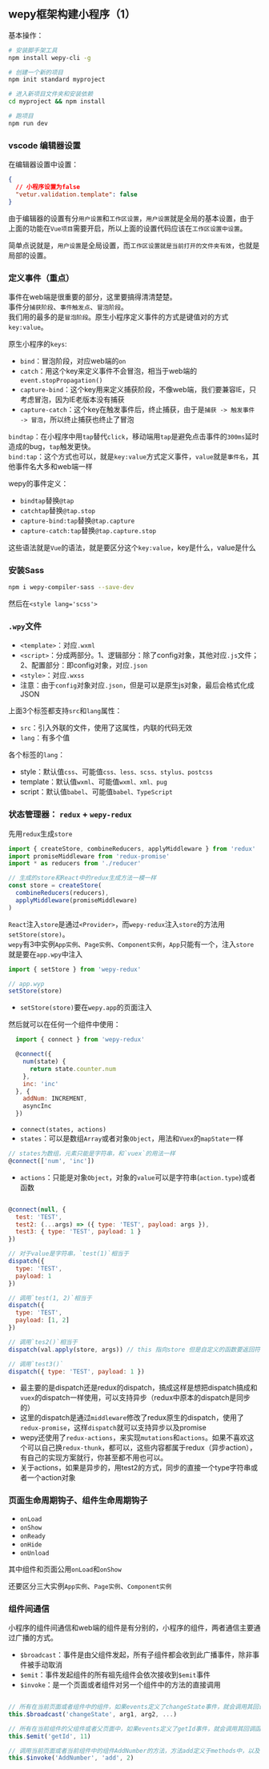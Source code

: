 ## wepy框架构建小程序（1）

基本操作：

```bash
# 安装脚手架工具
npm install wepy-cli -g

# 创建一个新的项目
npm init standard myproject

# 进入新项目文件夹和安装依赖
cd myproject && npm install

# 跑项目
npm run dev
```

### vscode 编辑器设置

在编辑器设置中设置：

```json
{
  // 小程序设置为false
  "vetur.validation.template": false
}
```

由于编辑器的设置有分`用户设置`和`工作区设置`，`用户设置`就是全局的基本设置，由于上面的功能在`Vue项目`需要开启，所以上面的设置代码应该在`工作区设置中设置`。

简单点说就是，`用户设置`是全局设置，而`工作区设置就是当前打开的文件夹有效`，也就是局部的设置。

### 定义事件（重点）

事件在web端是很重要的部分，这里要搞得清清楚楚。   
事件分`捕获阶段`、`事件触发点`、`冒泡阶段`。   
我们用的最多的是`冒泡阶段`。原生小程序定义事件的方式是键值对的方式`key:value`。

原生小程序的`keys`:

- `bind`：冒泡阶段，对应web端的`on`
- `catch`：用这个key来定义事件不会冒泡，相当于web端的`event.stopPropagation()`
- `capture-bind`：这个key用来定义捕获阶段，不像web端，我们要兼容IE，只考虑冒泡，因为IE老版本没有捕获
- `capture-catch`：这个key在触发事件后，终止捕获，由于是`捕获 -> 触发事件 -> 冒泡`，所以终止捕获也终止了冒泡

`bindtap`：在小程序中用`tap`替代`click`，移动端用`tap`是避免点击事件的`300ms`延时造成的bug，`tap`触发更快。   
`bind:tap`：这个方式也可以，就是`key:value`方式定义事件，`value`就是`事件名`，其他事件名大多和web端一样

wepy的事件定义：

- `bindtap`替换`@tap`
- `catchtap`替换`@tap.stop`
- `capture-bind:tap`替换`@tap.capture`
- `capture-catch:tap`替换`@tap.capture.stop`

这些语法就是`Vue`的语法，就是要区分这个`key:value`，key是什么，value是什么

### 安装Sass

```bash
npm i wepy-compiler-sass --save-dev
```

然后在`<style lang='scss'>`

### `.wpy`文件

- `<template>`：对应`.wxml`
- `<script>`：分成两部分。1、逻辑部分：除了config对象，其他对应`.js`文件；2、配置部分：即config对象，对应`.json`
- `<style>`：对应`.wxss`
- 注意：由于`config`对象对应`.json`，但是可以是原生js对象，最后会格式化成JSON

上面3个标签都支持`src`和`lang`属性：

- `src`：引入外联的文件，使用了这属性，内联的代码无效
- `lang`：有多个值

各个标签的`lang`：

- style：默认值`css`、可能值`css、less、scss、stylus、postcss`
- template：默认值`wxml`、可能值`wxml、xml、pug`
- script：默认值`babel`、可能值`babel、TypeScript`

### 状态管理器： `redux` + `wepy-redux`

先用`redux`生成`store`

```js
import { createStore, combineReducers, applyMiddleware } from 'redux'
import promiseMiddleware from 'redux-promise'
import * as reducers from './reducer'

// 生成的store和React中的redux生成方法一模一样
const store = createStore(
  combineReducers(reducers),
  applyMiddleware(promiseMiddleware)
)
```

`React`注入`store`是通过`<Provider>`，而`wepy-redux`注入`store`的方法用`setStore(store)`。    
`wepy`有3中实例`App实例`、`Page实例`、`Component实例`，`App`只能有一个，注入`store`就是要在`app.wpy`中注入

```js
import { setStore } from 'wepy-redux'

// app.wyp
setStore(store)

```

- `setStore(store)`要在`wepy.app`的页面注入

然后就可以在任何一个组件中使用：

```js
  import { connect } from 'wepy-redux'

  @connect({
    num(state) {
      return state.counter.num
    },
    inc: 'inc'
  }, {
    addNum: INCREMENT,
    asyncInc
  })
```

- `connect(states, actions)`
- `states`：可以是数组`Array`或者对象`Object`，用法和`Vuex`的`mapState`一样

```js
// states为数组，元素只能是字符串，和`vuex`的用法一样
@connect(['num', 'inc'])

```

- `actions`：只能是对象`Object`，对象的`value`可以是字符串(`action.type`)或者函数

```js

@connect(null, {
  test: 'TEST',
  test2: (...args) => ({ type: 'TEST', payload: args }),
  test3: { type: 'TEST', payload: 1 }
})

// 对于value是字符串，`test(1)`相当于
dispatch({
  type: 'TEST',
  payload: 1
})

// 调用`test(1, 2)`相当于
dispatch({
  type: 'TEST',
  payload: [1, 2]
})

// 调用`tes2()`相当于
dispatch(val.apply(store, args)) // this 指向store 但是自定义的函数要返回符合 { type: 'TEST', payload }的`action`对象

// 调用`test3()`
dispatch({ type: 'TEST', payload: 1 })

```

- 最主要的是dispatch还是redux的dispatch，搞成这样是想把dispatch搞成和`vuex`的dispatch一样使用，可以支持异步（redux中原本的dispatch是同步的）
- 这里的dispatch是通过`middleware`修改了redux原生的dispatch，使用了`redux-promise`，这样`dispatch`就可以支持异步以及promise
- wepy还使用了`redux-actions`，来实现`mutations`和`actions`。如果不喜欢这个可以自己换`redux-thunk`，都可以，这些内容都属于redux（异步action），有自己的实现方案就行，你甚至都不用也可以。
- 关于actions，如果是异步的，用test2的方式，同步的直接一个type字符串或者一个action对象

### 页面生命周期钩子、组件生命周期钩子

- `onLoad`
- `onShow`
- `onReady`
- `onHide`
- `onUnload`

其中组件和页面公用`onLoad`和`onShow`

还要区分三大实例`App实例`、`Page实例`、`Component实例`

### 组件间通信

小程序的组件间通信和web端的组件是有分别的，小程序的组件，两者通信主要通过广播的方式。

- `$broadcast`：事件是由父组件发起，所有子组件都会收到此广播事件，除非事件被手动取消
- `$emit`：事件发起组件的所有祖先组件会依次接收到`$emit`事件
- `$invoke`：是一个页面或者组件对另一个组件中的方法的直接调用

```js

// 所有在当前页面或者组件中的组件，如果events定义了changeState事件，就会调用其回调函数，以及传入参数
this.$broadcast('changeState', arg1, arg2, ...)

// 所有在当前组件的父组件或者父页面中，如果events定义了getId事件，就会调用其回调函数，以及 传入参数11
this.$emit('getId', 11)

// 调用当前页面或者当前组件中的组件AddNumber的方法，方法add定义于methods中，以及传入参数2，相对于AddNumber.methods.add(2)
this.$invoke('AddNumber', 'add', 2)

```